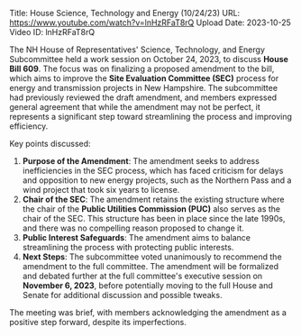 Title: House Science, Technology and Energy (10/24/23)
URL: https://www.youtube.com/watch?v=lnHzRFaT8rQ
Upload Date: 2023-10-25
Video ID: lnHzRFaT8rQ

The NH House of Representatives' Science, Technology, and Energy Subcommittee held a work session on October 24, 2023, to discuss **House Bill 609**. The focus was on finalizing a proposed amendment to the bill, which aims to improve the **Site Evaluation Committee (SEC)** process for energy and transmission projects in New Hampshire. The subcommittee had previously reviewed the draft amendment, and members expressed general agreement that while the amendment may not be perfect, it represents a significant step toward streamlining the process and improving efficiency.

Key points discussed:
1. **Purpose of the Amendment**: The amendment seeks to address inefficiencies in the SEC process, which has faced criticism for delays and opposition to new energy projects, such as the Northern Pass and a wind project that took six years to license.
2. **Chair of the SEC**: The amendment retains the existing structure where the chair of the **Public Utilities Commission (PUC)** also serves as the chair of the SEC. This structure has been in place since the late 1990s, and there was no compelling reason proposed to change it.
3. **Public Interest Safeguards**: The amendment aims to balance streamlining the process with protecting public interests.
4. **Next Steps**: The subcommittee voted unanimously to recommend the amendment to the full committee. The amendment will be formalized and debated further at the full committee's executive session on **November 6, 2023**, before potentially moving to the full House and Senate for additional discussion and possible tweaks.

The meeting was brief, with members acknowledging the amendment as a positive step forward, despite its imperfections.